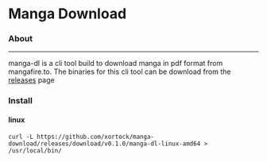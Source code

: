 # Manga Download

### About
---
manga-dl is a cli tool build to download manga in pdf format from mangafire.to.
The binaries for this cli tool can be download from the [releases](https://github.com/xortock/manga-download/releases) page

### Install 

#### linux
```
curl -L https://github.com/xortock/manga-download/releases/download/v0.1.0/manga-dl-linux-amd64 > /usr/local/bin/
```
